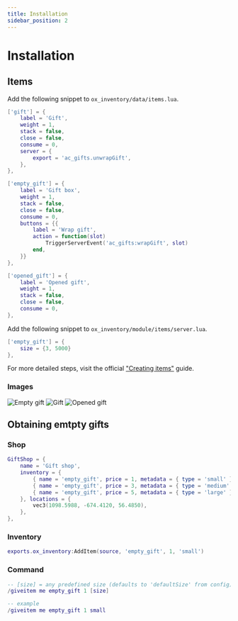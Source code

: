 ```yaml
---
title: Installation
sidebar_position: 2
---
```


# Installation

## Items
Add the following snippet to `ox_inventory/data/items.lua`.
```lua
['gift'] = {
    label = 'Gift',
    weight = 1,
    stack = false,
    close = false,
    consume = 0,
    server = {
        export = 'ac_gifts.unwrapGift',
    },
},

['empty_gift'] = {
    label = 'Gift box',
    weight = 1,
    stack = false,
    close = false,
    consume = 0,
    buttons = {{
        label = 'Wrap gift',
        action = function(slot)
            TriggerServerEvent('ac_gifts:wrapGift', slot)
        end,
    }}
},

['opened_gift'] = {
    label = 'Opened gift',
    weight = 1,
    stack = false,
    close = false,
    consume = 0,
},
```

Add the following snippet to `ox_inventory/module/items/server.lua`.
```lua
['empty_gift'] = {
    size = {3, 5000}
},
```

For more detailed steps, visit the official ["Creating items"](https://overextended.dev/ox_inventory/Guides/creatingItems) guide.

### Images
![Empty gift](/images/items/empty_gift.png)
![Gift](/images/items/gift.png)
![Opened gift](/images/items/opened_gift.png)



## Obtaining emtpty gifts

### Shop
```lua
GiftShop = {
    name = 'Gift shop',
    inventory = {
        { name = 'empty_gift', price = 1, metadata = { type = 'small' } },
        { name = 'empty_gift', price = 3, metadata = { type = 'medium' } },
        { name = 'empty_gift', price = 5, metadata = { type = 'large' } },
    }, locations = {
        vec3(1098.5988, -674.4120, 56.4850),
    },
},
```

### Inventory
```lua
exports.ox_inventory:AddItem(source, 'empty_gift', 1, 'small')
```

### Command
```lua
-- [size] = any predefined size (defaults to 'defaultSize' from config)
/giveitem me empty_gift 1 [size]

-- example
/giveitem me empty_gift 1 small
```
